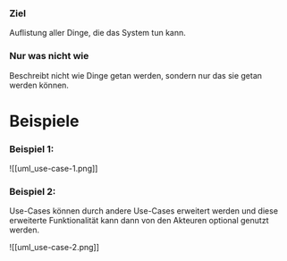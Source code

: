 ### Ziel

Auflistung aller Dinge, die das System tun kann.

### Nur was nicht wie

Beschreibt nicht wie Dinge getan werden, sondern nur das sie getan werden können.

# Beispiele

### Beispiel 1:

![[uml_use-case-1.png]]

### Beispiel 2: 
Use-Cases können durch andere Use-Cases erweitert werden und diese erweiterte Funktionalität kann dann von den Akteuren optional genutzt werden.

![[uml_use-case-2.png]]